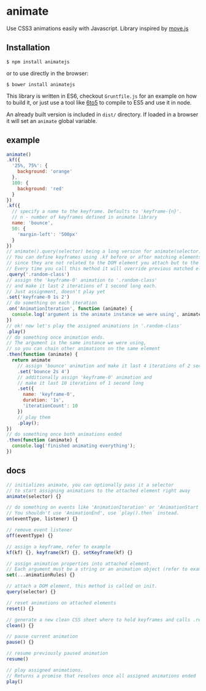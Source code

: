 
# animate

  Use CSS3 animations easily with Javascript. Library inspired by [move.js](https://github.com/visionmedia/move.js)

## Installation

    $ npm install animatejs

or to use directly in the browser:

    $ bower install animatejs

This library is written in ES6, checkout `Gruntfile.js` for an example on how to build it, or just use a tool like [6to5](https://github.com/sebmck/6to5) to compile to ES5 and use it in node.

An already built version is included in `dist/` directory. If loaded in a browser it will set an `animate` global variable.

## example

```javascript
animate()
.kf({
  '25%, 75%': {
    background: 'orange'
  },
  100: {
    background: 'red'
  }
})
.kf({
  // specify a name to the keyframe. Defaults to 'keyframe-{n}'.
  // n - number of keyframes defined in animate library
  name: 'bounce',
  50: {
    'margin-left': '500px'
  }
})
// animate().query(selector) being a long version for animate(selector).
// You can define keyframes using .kf before or after matching elements
// since they are not related to the DOM element you attach but to the document.
// Every time you call this method it will override previous matched elements
.query('.random-class')
// assign the 'keyframe-0' animation to '.random-class'
// and make it last 2 iterations of 1 second long each.
// Just assignment, doesn't play yet
.set('keyframe-0 1s 2')
// do something on each iteration
.on('AnimationIteration', function (animate) {
  console.log('argument is the animate instance we were using', animate);
})
// ok! now let's play the assigned animations in '.random-class'
.play()
// do something once animation ends.
// The argument is the same instance we were using,
// so you can chain other animations on the same element
.then(function (animate) {
  return animate
    // assign 'bounce' animation and make it last 4 iterations of 2 seconds long
    .set('bounce 2s 4')
    // additionally assign 'keyframe-0' animation and
    // make it last 10 iterations of 1 second long
    .set({
      name: 'keyframe-0',
      duration: '1s',
      'iterationCount': 10
    })
    // play them
    .play();
})
// do something once both animations ended
.then(function (animate) {
  console.log('finished animating everything');
})
```

## docs

```javascript
// initializes animate, you can optionally pass it a selector
// to start assigning animations to the attached element right away
animate(selector) {}

// do something on events like 'AnimationIteration' or 'AnimationStart'.
// You shouldn't use 'AnimationEnd', use `play().then` instead.
on(eventType, listener) {}

// remove event listener
off(eventType) {}

// assign a keyframe, refer to example
kf(kf) {}, keyframe(kf) {}, setKeyframe(kf) {}

// assign animation properties into attached element.
// Each argument must be a string or an animation object (refer to example)
set(...animationRules) {}

// attach a DOM element, this method is called on init.
query(selector) {}

// reset animations on attached elements
reset() {}

// generate a new clean CSS sheet where to hold keyframes and calls .reset()
clean() {}

// pause current animation
pause() {}

// resume previously paused animation
resume()

// play assigned animations.
// Returns a promise that resolves once all assigned animations ended
play()

```
